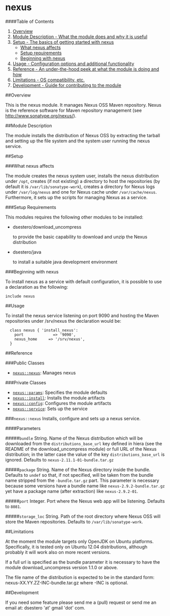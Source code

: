 # nexus #

####Table of Contents

1. [Overview](#overview)
2. [Module Description - What the module does and why it is useful](#module-description)
3. [Setup - The basics of getting started with nexus](#setup)
    * [What nexus affects](#what-nexus-affects)
    * [Setup requirements](#setup-requirements)
    * [Beginning with nexus](#beginning-with-nexus)
4. [Usage - Configuration options and additional functionality](#usage)
5. [Reference - An under-the-hood peek at what the module is doing and how](#reference)
5. [Limitations - OS compatibility, etc.](#limitations)
6. [Development - Guide for contributing to the module](#development)

##Overview

This is the nexus module. It manages Nexus OSS Maven repository. Nexus is the reference software for Maven repository management (see http://www.sonatype.org/nexus/).

##Module Description

The module installs the distribution of Nexus OSS by extracting the tarball and setting up the file system and the system user running the nexus service.

##Setup

###What nexus affects

The module creates the nexus system user, installs the nexus distribution under `/opt`, creates (if not existing) a directory to host the repositories (by default it is `/var/lib/sonatype-work`), creates a directory for Nexus logs under `/var/log/nexus` and one for Nexus cache under `/var/cache/nexus`. Furthermore, it sets up the scripts for managing Nexus as a service.

###Setup Requirements

This modules requires the following other modules to be installed:

* dsestero/download_uncompress

    to provide the basic capability to download and unzip the Nexus distribution
    
* dsestero/java

    to install a suitable java development environment

###Beginning with nexus	

To install nexus as a service with default configuration, it is possible to use a declaration as the following:

```
include nexus
```

##Usage

To install the nexus service listening on port 9090 and hosting the Maven repositories
under /srv/nexus the declaration would be:
```
  class nexus { 'install_nexus':
    port             => '9090',
    nexus_home     => '/srv/nexus',
  }
```

##Reference

###Public Classes

* [`nexus::nexus`](#nexusnexus): Manages nexus

###Private Classes

* [`nexus::params`](#nexusparams): Specifies the module defaults
* [`nexus::install`](#nexusinstall): Installs the module artifacts
* [`nexus::config`](#nexusconfig): Configures the module artifacts
* [`nexus::service`](#nexusservice): Sets up the service

###`nexus::nexus`
Installs, configure and sets up a nexus service.

####Parameters

#####`bundle`
String. Name of the Nexus distribution which will be downloaded from the `distributions_base_url` key defined in hiera (see the README of the download_uncompress module) or full URL of the Nexus distribution; in the latter case the value of the key `distributions_base_url` is ignored. Defaults to `nexus-2.11.1-01-bundle.tar.gz`

#####`package`
String. Name of the Nexus directory inside the bundle. Defaults to `undef` so that, if not specified, will be taken from the bundle name stripped from the `-bundle.tar.gz` part. This parameter is necessary because some versions have a bundle name like `nexus-2.9.2-bundle.tar.gz` yet have a package name (after extraction) like `nexus-2.9.2-01`.

#####`port`
Integer. Port where the Nexus web app will be listening. Defaults to `8081`.

#####`storage_loc`
String. Path of the root directory where Nexus OSS will store the Maven repositories.
Defaults to `/var/lib/sonatype-work`.

##Limitations

At the moment the module targets only OpenJDK on Ubuntu platforms. Specifically, it is tested only on Ubuntu 12.04 distributions, although probably it will work also on more recent versions.

If a full url is specified as the bundle parameter it is necessary to have the module download_uncompress version 1.1.0 or above.

The file name of the distribution is expected to be in the standard form: nexus-XX.YY.ZZ-INC-bundle.tar.gz where -INC is optional.

##Development

If you need some feature please send me a (pull) request or send me an email at: dsestero 'at' gmail 'dot' com.

